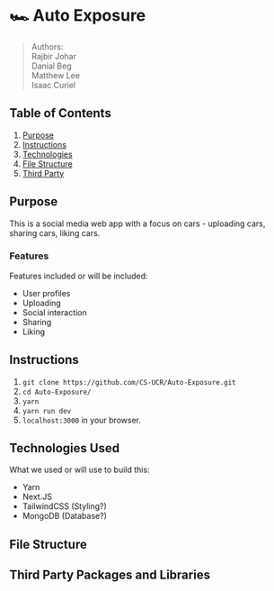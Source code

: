 # 🏎 Auto Exposure

> Authors:  
> Rajbir Johar  
> Danial Beg  
> Matthew Lee  
> Isaac Curiel  

## Table of Contents
1. [Purpose](#purpose)
2. [Instructions](#instructions)
3. [Technologies](#technologies-used)
4. [File Structure](#file-structure)
5. [Third Party](#third-party-packages-and-libraries)

## Purpose

This is a social media web app with a focus on cars - uploading cars, sharing cars, liking cars.

### Features

Features included or will be included:
- User profiles
- Uploading
- Social interaction
- Sharing
- Liking

## Instructions

1. `git clone https://github.com/CS-UCR/Auto-Exposure.git`  
2. `cd Auto-Exposure/`  
3. `yarn`  
4. `yarn run dev`  
5. `localhost:3000` in your browser.

## Technologies Used

What we used or will use to build this:
- Yarn
- Next.JS
- TailwindCSS (Styling?)
- MongoDB (Database?)

## File Structure

## Third Party Packages and Libraries
